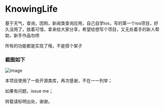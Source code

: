 # KnowingLife
基于天气，查询，团购，新闻类查询应用，自己自学ios，写的第一个ios项目，好久没用了，放着可惜，拿来给大家分享，希望给想写个项目，又无处着手的新人帮助，新手作品勿喷

所有的功能都是实现了哦，不是搭个架子

### 截图如下<br />

 ![image](https://raw.githubusercontent.com/12207480/KnowingLife/master/Screenshot/kowningLifedemo5.gif)


本项目使用了一些开源类库，再次感谢，不在一一列举；

如果有问题，issue me；

转载请标明出处，谢谢。
